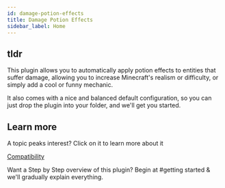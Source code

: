 ```yaml
---
id: damage-potion-effects
title: Damage Potion Effects
sidebar_label: Home
---
```


## tldr
This plugin allows you to automatically apply potion effects to entities that suffer damage, allowing you to increase Minecraft's realism or difficulty, or simply add a cool or funny mechanic.

It also comes with a nice and balanced default configuration, so you can just drop the plugin into your folder, and we'll get you started.


## Learn more
A topic peaks interest? Click on it to learn more about it

<a href="./compatibility">Compatibility</a>

Want a Step by Step overview of this plugin? Begin at #getting started & we'll gradually explain everything.
